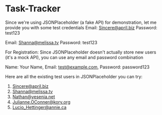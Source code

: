 # Task-Tracker

Since we're using JSONPlaceholder (a fake API) for demonstration, let me provide you with some test credentials 
Email: Sincere@april.biz
Password: test123


Email: Shanna@melissa.tv
Password: test123


For Registration:
Since JSONPlaceholder doesn't actually store new users (it's a mock API), you can use any email and password combination

Name: Your Name,
Email: test@example.com,
Password: password123

Here are all the existing test users in JSONPlaceholder you can try:
1. Sincere@april.biz
2. Shanna@melissa.tv
3. Nathan@yesenia.net
4. Julianne.OConner@kory.org
5. Lucio_Hettinger@annie.ca
